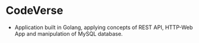 # CodeVerse
- Application built in Golang, applying concepts of REST API, HTTP-Web App and manipulation of MySQL database.
